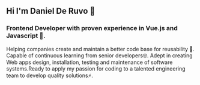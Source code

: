 ## **Hi I'm Daniel De Ruvo** 👋

### Frontend Developer with proven experience in Vue.js and Javascript 🌱. 

Helping companies create and maintain a better code base for reusability 🔭. Capable of continuous learning from senior developers🤓. Adept in creating Web apps design, installation, testing and maintenance of software systems.Ready to apply my passion for coding to a talented engineering team to develop quality solutions⚡.

